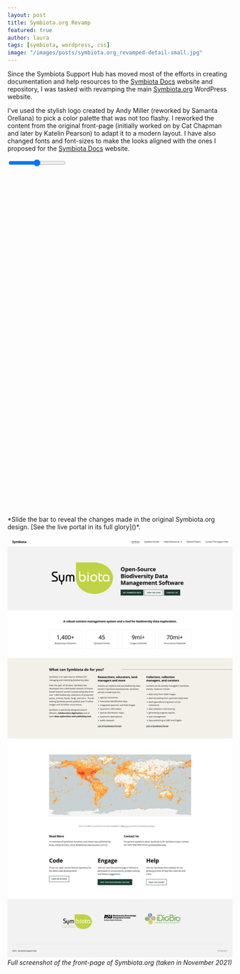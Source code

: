 ```yaml
---
layout: post
title: Symbiota.org Revamp
featured: true
author: laura
tags: [symbiota, wordpress, css]
image: "/images/posts/symbiota.org_revamped-detail-small.jpg"
---
```


Since the Symbiota Support Hub has moved most of the efforts in creating documentation and help resources to the [Symbiota Docs]() website and repository, I was tasked with revamping the main [Symbiota.org]() WordPress website.

I've used the stylish logo created by Andy Miller (reworked by Samanta Orellana) to pick a color palette that was not too flashy. I reworked the content from the original front-page (initially worked on by Cat Chapman and later by Katelin Pearson) to adapt it to a modern layout. I have also changed fonts and font-sizes to make the looks aligned with the ones I proposed for the [Symbiota Docs]() website.

 <div id='symbiota-compare' class='compare-container'  style='height:800px'>
    <div class='img background-img'></div>
    <div class='img foreground-img'></div>
    <input type='range' min='1' max='100' value='50' class='slider' name='symbiota-slider' id='symbiota-slider' oninput='slideCompare(this)' data-cont='symbiota-compare'>
    <div class='slider-button'></div>
  </div>
  *Slide the bar to reveal the changes made in the original Symbiota.org design. [See the live portal in its full glory]()*.

![Full screenshot of the front-page of Symbiota.org](/images/posts/symbiota.org_revamped.jpg)
_Full screenshot of the front-page of Symbiota.org (taken in November 2021)_

  <script src='{{ base.url | prepend: site.url }}/js/compare-slider.js'></script>
